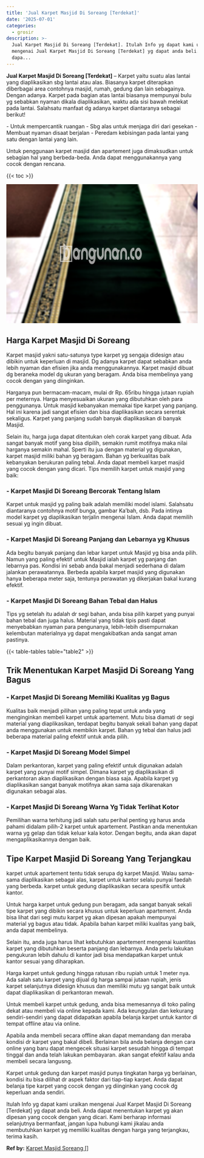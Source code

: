 ```yaml
---
title: 'Jual Karpet Masjid Di Soreang [Terdekat]'
date: '2025-07-01'
categories:
  - grosir
description: >-
  Jual Karpet Masjid Di Soreang [Terdekat]. Itulah Info yg dapat kami uraikan
  mengenai Jual Karpet Masjid Di Soreang [Terdekat] yg dapat anda beli. Anda
  dapa...
---
```


**Jual Karpet Masjid Di Soreang \[Terdekat\]** – Karpet yaitu suatu alas lantai yang diaplikasikan sbg lantai atau alas. Biasanya karpet diterapkan diberbagai area contohnya masjid, rumah, gedung dan lain sebagainya. Dengan adanya. Karpet pada bagian atas lantai biasanya mempunyai bulu yg sebabkan nyaman dikala diaplikasikan, waktu ada sisi bawah melekat pada lantai. Salahsatu manfaat dg adanya karpet diantaranya sebagai berikut!

\- Untuk mempercantik ruangan - Sbg alas untuk menjaga diri dari gesekan - Membuat nyaman disaat berjalan - Peredam kebisingan pada lantai yang satu dengan lantai yang lain.

Untuk penggunaan karpet masjid dan apartement juga dimaksudkan untuk sebagian hal yang berbeda-beda. Anda dapat menggunakannya yang cocok dengan rencana.

{{< toc >}}

![Jual Karpet Masjid Di Soreang [Terdekat]](/images/grosir-karpet-murah-51.png)

## Harga Karpet Masjid Di Soreang

Karpet masjid yakni satu-satunya type karpet yg sengaja didesign atau dibikin untuk keperluan di masjid. Dg adanya karpet dapat sebabkan anda lebih nyaman dan efisien jika anda menggunakannya. Karpet masjid dibuat dg beraneka model dg ukuran yang beragam. Anda bisa membelinya yang cocok dengan yang diinginkan.

Harganya pun bermacam-macam, mulai dr Rp. 65ribu hingga jutaan rupiah per meternya. Harga menyesuaikan ukuran yang dibutuhkan oleh para penggunanya. Untuk masjid kebanyakan memakai tipe karpet yang panjang. Hal ini karena jadi sangat efisien dan bisa diaplikasikan secara serentak sekaligus. Karpet yang panjang sudah banyak diaplikasikan di banyak Masjid.

Selain itu, harga juga dapat ditentukan oleh corak karpet yang dibuat. Ada sangat banyak motif yang bisa dipilih, semakin rumit motifnya maka nilai harganya semakin mahal. Sperti itu jua dengan material yg digunakan, karpet masjid miliki bahan yg beragam. Bahan yg berkualitas baik kebanyakan berukuran paling tebal. Anda dapat membeli karpet masjid yang cocok dengan yang dicari. Tips memilih karpet untuk masjid yang baik:

### \- Karpet Masjid Di Soreang Bercorak Tentang Islam

Karpet untuk masjid yg paling baik adalah memiliki model islami. Salahsatu diantaranya contohnya motif bunga, gambar Ka’bah, dsb. Pada intinya model karpet yg diaplikasikan terjalin mengenai Islam. Anda dapat memilih sesuai yg ingin dibuat.

### \- Karpet Masjid Di Soreang Panjang dan Lebarnya yg Khusus

Ada begitu banyak panjang dan lebar karpet untuk Masjid yg bisa anda pilih. Namun yang paling efektif untuk Masjid ialah karpet yg panjang dan lebarnya pas. Kondisi ini sebab anda bakal menjadi sederhana di dalam jalankan perawatannya. Berbeda apabila karpet masjid yang digunakan hanya beberapa meter saja, tentunya perawatan yg dikerjakan bakal kurang efektif.

### \- Karpet Masjid Di Soreang Bahan Tebal dan Halus

Tips yg setelah itu adalah dr segi bahan, anda bisa pilih karpet yang punyai bahan tebal dan juga halus. Material yang tidak tipis pasti dapat menyebabkan nyaman para pengunanya, lebih-lebih disempurnakan kelembutan materialnya yg dapat mengakibatkan anda sangat aman pastinya.

{{< table-tables table="table2" >}}

## Trik Menentukan Karpet Masjid Di Soreang Yang Bagus

### \- Karpet Masjid Di Soreang Memiliki Kualitas yg Bagus

Kualitas baik menjadi pilihan yang paling tepat untuk anda yang menginginkan membeli karpet untuk apartement. Mutu bisa diamati dr segi material yang diaplikasikan, terdapat begitu banyak sekali bahan yang dapat anda menggunakan untuk membikin karpet. Bahan yg tebal dan halus jadi beberapa material paling efektif untuk anda pilih.

### \- Karpet Masjid Di Soreang Model Simpel

Dalam perkantoran, karpet yang paling efektif untuk digunakan adalah karpet yang punyai motif simpel. Dimana karpet yg diaplikasikan di perkantoran akan diaplikasikan dengan biasa saja. Apabila karpet yg diaplikasikan sangat banyak motifnya akan sama saja dikarenakan digunakan sebagai alas.

### \- Karpet Masjid Di Soreang Warna Yg Tidak Terlihat Kotor

Pemilihan warna terhitung jadi salah satu perihal penting yg harus anda pahami didalam pilih-2 karpet untuk apartement. Pastikan anda menentukan warna yg gelap dan tidak keluar kala kotor. Dengan begitu, anda akan dapat mengaplikasikannya dengan baik.

## Tipe Karpet Masjid Di Soreang Yang Terjangkau

karpet untuk apartement tentu tidak serupa dg karpet Masjid. Walau sama-sama diaplikasikan sebagai alas, karpet untuk kantor selalu punyai faedah yang berbeda. karpet untuk gedung diaplikasikan secara spesifik untuk kantor.

Untuk harga karpet untuk gedung pun beragam, ada sangat banyak sekali tipe karpet yang dibikin secara khusus untuk keperluan apartement. Anda bisa lihat dari segi mutu karpet yg akan dipesan apakah mempunyai material yg bagus atau tidak. Apabila bahan karpet miliki kualitas yang baik, anda dapat membelinya.

Selain itu, anda juga harus lihat kebutuhkan apartement mengenai kuantitas karpet yang dibutuhkan beserta panjang dan lebarnya. Anda perlu lakukan pengukuran lebih dahulu di kantor jadi bisa mendapatkan karpet untuk kantor sesuai yang diharapkan.

Harga karpet untuk gedung hingga ratusan ribu rupiah untuk 1 meter nya. Ada salah satu karpet yang dijual dg harga sampai jutaan rupiah, jenis karpet selanjutnya didesign khusus dan memiliki mutu yg sangat baik untuk dapat diaplikasikan di perkantoran mewah.

Untuk membeli karpet untuk gedung, anda bisa memesannya di toko paling dekat atau membeli via online kepada kami. Ada keunggulan dan kekurang sendiri-sendiri yang dapat didapatkan apabila belanja karpet untuk kantor di tempat offline atau via online.

Apabila anda membeli secara offline akan dapat memandang dan meraba kondisi dr karpet yang bakal dibeli. Berlainan bila anda belanja dengan cara online yang baru dapat mengecek situasi karpet sesudah hingga di tempat tinggal dan anda telah lakukan pembayaran. akan sangat efektif kalau anda membeli secara langusng.

Karpet untuk gedung dan karpet masjid punya tingkatan harga yg berlainan, kondisi itu bisa dilihat dr aspek faktor dari tiap-tiap karpet. Anda dapat belanja tipe karpet yang cocok dengan yg diinginkan yang cocok dg keperluan anda sendiri.

Itulah Info yg dapat kami uraikan mengenai Jual Karpet Masjid Di Soreang \[Terdekat\] yg dapat anda beli. Anda dapat menentukan karpet yg akan dipesan yang cocok dengan yang dicari. Kami berharap informasi selanjutnya bermanfaat, jangan lupa hubungi kami jikalau anda membutuhkan karpet yg memiliki kualitas dengan harga yang terjangkau, terima kasih.

**Ref by:**  [Karpet Masjid Soreang []](https://id.wikipedia.org/wiki/Karpet)
